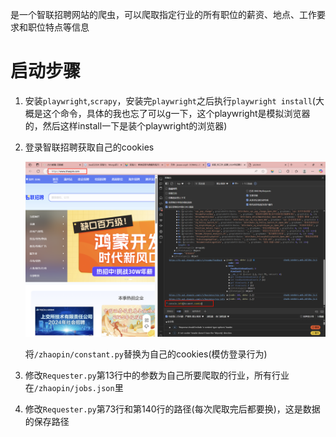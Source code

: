 是一个智联招聘网站的爬虫，可以爬取指定行业的所有职位的薪资、地点、工作要求和职位特点等信息
# 启动步骤
1. 安装`playwright`,`scrapy`，安装完`playwright`之后执行`playwright install`(大概是这个命令，具体的我也忘了可以g一下，这个playwright是模拟浏览器的，然后这样install一下是装个playwright的浏览器)

2. 登录智联招聘获取自己的cookies
   
    ![alt text](image.png)

    将`/zhaopin/constant.py`替换为自己的cookies(模仿登录行为)

3. 修改`Requester.py`第13行中的参数为自己所要爬取的行业，所有行业在`/zhaopin/jobs.json`里
4. 修改`Requester.py`第73行和第140行的路径(每次爬取完后都要换)，这是数据的保存路径
